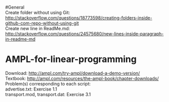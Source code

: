 #General  
Create folder without using Git: http://stackoverflow.com/questions/18773598/creating-folders-inside-github-com-repo-without-using-git  
Create new line in ReadMe.md: http://stackoverflow.com/questions/24575680/new-lines-inside-paragraph-in-readme-md  
  
# AMPL-for-linear-programming  
Download: http://ampl.com/try-ampl/download-a-demo-version/  
Textbook: http://ampl.com/resources/the-ampl-book/chapter-downloads/  
Problem(s) corresponding to each script:  
advertise.txt: Exercise 1.1  
transport.mod, transport.dat: Exercise 3.1 

